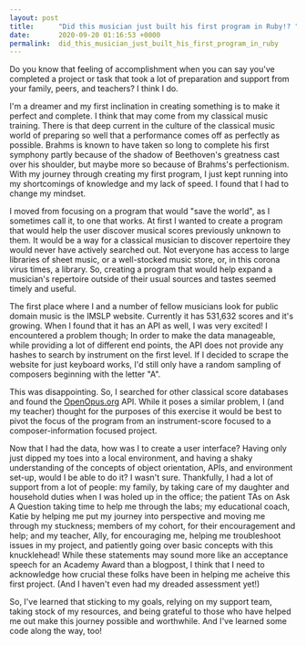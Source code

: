 ```yaml
---
layout: post
title:      "Did this musician just built his first program in Ruby!? "
date:       2020-09-20 01:16:53 +0000
permalink:  did_this_musician_just_built_his_first_program_in_ruby
---
```



Do you know that feeling of accomplishment when you can say you've completed a project or task that took a lot of preparation and support from your family, peers, and teachers? I think I do.

I'm a dreamer and my first inclination in creating something is to make it perfect and complete. I think that may come from my classical music training. There is that deep current in the culture of the classical music world of preparing so well that a performance comes off as perfectly as possible. Brahms is known to have taken so long to complete his first symphony partly because of the shadow of Beethoven's greatness cast over his shoulder, but maybe more so because of Brahms's perfectionism. With my journey through creating my first program, I just kept running into my shortcomings of knowledge and my lack of speed. I found that I had to change my mindset.

I moved from focusing on a program that would "save the world", as I sometimes call it, to one that works. At first I wanted to create a program that would help the user discover musical scores previously unknown to them. It would be a way for a classical musician to discover repertoire they would never have actively searched out. Not everyone has access to large libraries of sheet music, or a well-stocked music store, or, in this corona virus times, a library. So, creating a program that would help expand a musician's repertoire outside of their usual sources and tastes seemed timely and useful. 

The first place where I and a number of fellow musicians look for public domain music is the IMSLP website. Currently it has 531,632 scores and it's growing. When I found that it has an API as well, I was very excited! I encountered a problem though; In order to make the data manageable, while providing a lot of different end points, the API does not provide any hashes to search by instrument on the first level. If I decided to scrape the website for just keyboard works, I'd still only have a random sampling of composers beginning with the letter "A". 

This was disappointing. So, I searched for other classical score databases and found the [OpenOpus.org](http://openopus.org) API. While it poses a similar problem, I (and my teacher) thought for the purposes of this exercise it would be best to pivot the focus of the program from an instrument-score focused to a composer-information focused project. 

Now that I had the data, how was I to create a user interface? Having only just dipped my toes into a local environment, and having a shaky understanding of the concepts of object orientation, APIs, and environment set-up, would I be able to do it? I wasn't sure. Thankfully, I had a lot of support from a lot of people: my family, by taking care of my daughter and household duties when I was holed up in the office; the patient TAs on Ask A Question taking time to help me through the labs; my educational coach, Katie by helping me put my journey into perspective and moving me through my stuckness; members of my cohort, for their encouragement and help; and my teacher, Ally, for encouraging me, helping me troubleshoot issues in my project, and patiently going over basic concepts with this knucklehead! While these statements may sound more like an acceptance speech for an Academy Award than a blogpost, I think that I need to acknowledge how crucial these folks have been in helping me acheive this first project. (And I haven't even had my dreaded assessment yet!)

So, I've learned that sticking to my goals, relying on my support team, taking stock of my resources, and being grateful to those who have helped me out make this journey possible and worthwhile. And I've learned some code along the way, too!
